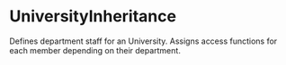 # UniversityInheritance
Defines department staff for an University. Assigns access functions for each member depending on their department. 
